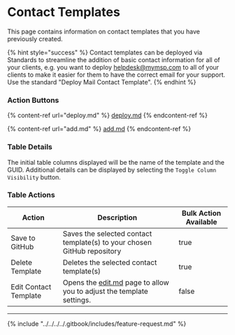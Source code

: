 # Contact Templates

This page contains information on contact templates that you have previously created.

{% hint style="success" %}
Contact templates can be deployed via Standards to streamline the addition of basic contact information for all of your clients, e.g. you want to deploy helpdesk@mymsp.com to all of your clients to make it easier for them to have the correct email for your support. Use the standard "Deploy Mail Contact Template".
{% endhint %}

### Action Buttons

{% content-ref url="deploy.md" %}
[deploy.md](deploy.md)
{% endcontent-ref %}

{% content-ref url="add.md" %}
[add.md](add.md)
{% endcontent-ref %}

### Table Details

The initial table columns displayed will be the name of the template and the GUID. Additional details can be displayed by selecting the `Toggle Column Visibility` button.

### Table Actions

<table><thead><tr><th>Action</th><th>Description</th><th data-type="checkbox">Bulk Action Available</th></tr></thead><tbody><tr><td>Save to GitHub</td><td>Saves the selected contact template(s) to your chosen GitHub repository</td><td>true</td></tr><tr><td>Delete Template</td><td>Deletes the selected contact template(s)</td><td>true</td></tr><tr><td>Edit Contact Template</td><td>Opens the <a data-mention href="edit.md">edit.md</a> page to allow you to adjust the template settings.</td><td>false</td></tr></tbody></table>

***

{% include "../../../../.gitbook/includes/feature-request.md" %}
